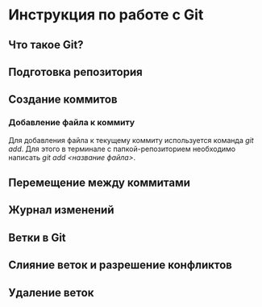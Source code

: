 # Инструкция по работе с Git

## Что такое Git?

##  Подготовка репозитория

## Создание коммитов
### Добавление файла к коммиту
Для добавления файла к текущему коммиту используется команда *git add*. Для этого в терминале с папкой-репозиторием необходимо написать *git add <название файла>*.

## Перемещение между коммитами

## Журнал изменений

## Ветки в Git

## Слияние веток и разрешение конфликтов

## Удаление веток